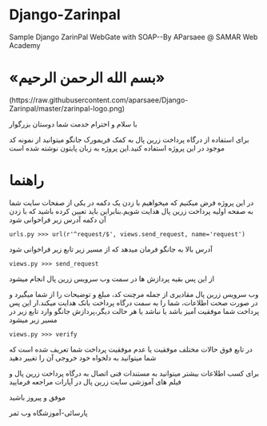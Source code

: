 # Django-Zarinpal
Sample Django ZarinPal WebGate with SOAP--By AParsaee @ SAMAR Web Academy
<h1>«بسم الله الرحمن الرحیم»</h1>
(https://raw.githubusercontent.com/aparsaee/Django-Zarinpal/master/zarinpal-logo.png)

با سلام و احترام خدمت شما دوستان بزرگوار

برای استفاده از درگاه پرداخت زرین پال به کمک فریمورک جانگو میتوانید از نمونه کد موجود در این پروژه استفاده کنید.این پروژه به زبان پایتون نوشته شده است

<h1>راهنما</h1>

در این پروژه فرض میکنیم که میخواهیم با زدن یک دکمه در یکی از صفحات سایت شما به صفحه اولیه پرداخت زرین پال هدایت شویم.بنابراین باید تعیین کرده باشید که با زدن آن دکمه آدرس زیر فراخوانی شود

<pre><code>urls.py >>> url(r'^request/$', views.send_request, name='request')</code></pre>
آدرس بالا به جانگو فرمان میدهد که از مسیر زیر تابع زیر فراخوانی شود
<pre><code>views.py >>> send_request </code></pre>
از این پس بقیه پردازش ها در سمت وب سرویس زرین پال انجام میشود

وب سرویس زرین پال مقادیری از جمله مرچنت کد، مبلغ و توضیحات را از شما میگیرد و در صورت صحت اطلاعات، شما را به سمت درگاه پرداخت بانک هدایت میکند.ار این پس پرداخت شما موفقیت آمیز باشد یا نباشد یا هر حالت دیگر،پردازش جانگو وارد تابع زیر در مسیر زیر میشود
<pre><code>views.py >>> verify </code></pre>
در تابع فوق حالات مختلف موفقیت یا عدم موفقیت پرداخت شما تعریف شده است که شما میتوانید به دلخواه خود خروجی آن را تغییر دهید

برای کسب اطلاعات بیشتر میتوانید به مستندات فنی اتصال به درگاه پرداخت زرین پال و فیلم های آموزشی سایت زرین پال در آپارات مراجعه فرمایید


موفق و پیروز باشید

پارسائی-آموزشگاه وب ثمر

